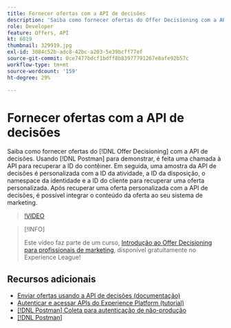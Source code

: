 ```yaml
---
title: Fornecer ofertas com a API de decisões
description: 'Saiba como fornecer ofertas do Offer Decisioning com a API de decisões. '
role: Developer
feature: Offers, API
kt: 6819
thumbnail: 329919.jpg
exl-id: 3084c52b-adc8-42bc-a203-5e39bcff77ef
source-git-commit: 0ce7477bdcf1bdff8b83977791267e8afe92b57c
workflow-type: tm+mt
source-wordcount: '159'
ht-degree: 29%

---
```


# Fornecer ofertas com a API de decisões

Saiba como fornecer ofertas do [!DNL Offer Decisioning] com a API de decisões. Usando [!DNL Postman] para demonstrar, é feita uma chamada à API para recuperar a ID do contêiner. Em seguida, uma amostra da API de decisões é personalizada com a ID da atividade, a ID da disposição, o namespace da identidade e a ID do cliente para recuperar uma oferta personalizada. Após recuperar uma oferta personalizada com a API de decisões, é possível integrar o conteúdo da oferta ao seu sistema de marketing.

>[!VIDEO](https://video.tv.adobe.com/v/329919?quality=12&learn=on)

>[!INFO]
>
> Este vídeo faz parte de um curso, [Introdução ao Offer Decisioning para profissionais de marketing](https://experienceleague.adobe.com/?recommended=ExperiencePlatform-U-1-2020.1.offerdecisioning?lang=pt-BR), disponível gratuitamente no Experience League!


## Recursos adicionais

* [Enviar ofertas usando a API de decisões (documentação)](https://experienceleague.adobe.com/docs/journey-optimizer/using/offer-decisioniong/api-reference/offer-delivery/deliver-offers.html)
* [Autenticar e acessar APIs do Experience Platform (tutorial)](https://experienceleague.adobe.com/docs/platform-learn/tutorials/platform-api-authentication.html?lang=pt-BR)
* [[!DNL Postman] Coleta para autenticação de não-produção](https://github.com/adobe/experience-platform-postman-samples/tree/master/apis/ims)
* [[!DNL Postman]](https://www.postman.com/)
